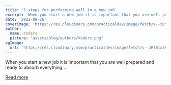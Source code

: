 ```yaml
---
title: '5 steps for performing well in a new job'
excerpt: 'When you start a new job it is important that you are well prepared and ready to absorb everything...'
date: '2021-08-26'
coverImage: 'https://res.cloudinary.com/practicaldev/image/fetch/s--zRf6la3V--/c_imagga_scale,f_auto,fl_progressive,h_420,q_auto,w_1000/https://dev-to-uploads.s3.amazonaws.com/uploads/articles/4j0ovs5otov4mae1r1es.png'
author:
  name: Koders
  picture: "assets/blog/authors/koders.png"
ogImage:
  url: 'https://res.cloudinary.com/practicaldev/image/fetch/s--zRf6la3V--/c_imagga_scale,f_auto,fl_progressive,h_420,q_auto,w_1000/https://dev-to-uploads.s3.amazonaws.com/uploads/articles/4j0ovs5otov4mae1r1es.png'
---
```


When you start a new job it is important that you are well prepared and ready to absorb everything...

[Read more](https://dev.to/andrewbaisden/5-steps-for-performing-well-in-a-new-job-1h5c)
